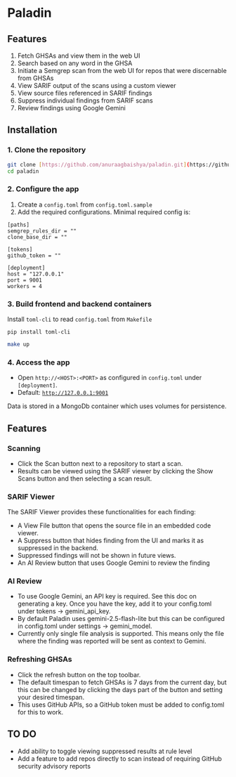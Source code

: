 # Paladin

## Features

1. Fetch GHSAs and view them in the web UI
2. Search based on any word in the GHSA
3. Initiate a Semgrep scan from the web UI for repos that were discernable from GHSAs
4. View SARIF output of the scans using a custom viewer
5. View source files referenced in SARIF findings
6. Suppress individual findings from SARIF scans
7. Review findings using Google Gemini

## Installation

### 1. Clone the repository

```bash
git clone [https://github.com/anuraagbaishya/paladin.git](https://github.com/anuraagbaishya/paladin.git)
cd paladin
```

### 2. Configure the app

1. Create a `config.toml` from `config.toml.sample`
2. Add the required configurations. Minimal required config is:
```
[paths]
semgrep_rules_dir = ""
clone_base_dir = ""

[tokens]
github_token = ""

[deployment]
host = "127.0.0.1"
port = 9001
workers = 4
```

### 3. Build frontend and backend containers
Install `toml-cli` to read `config.toml` from `Makefile`
```
pip install toml-cli
```

```bash
make up
```

### 4. Access the app

* Open `http://<HOST>:<PORT>` as configured in `config.toml` under `[deployment]`.
* Default: [`http://127.0.0.1:9001`](http://127.0.0.1:9001)

Data is stored in a MongoDb container which uses volumes for persistence.

## Features

### Scanning
* Click the Scan button next to a repository to start a scan.
* Results can be viewed using the SARIF viewer by clicking the Show Scans button and then selecting a scan result.

### SARIF Viewer
The SARIF Viewer provides these functionalities for each finding:

* A View File button that opens the source file in an embedded code viewer.
* A Suppress button that hides finding from the UI and marks it as suppressed in the backend.
* Suppressed findings will not be shown in future views.
* An AI Review button that uses Google Gemini to review the finding

### AI Review
* To use Google Gemini, an API key is required. See this doc on generating a key. Once you have the key, add it to your config.toml under tokens -> gemini_api_key.
* By default Paladin uses gemini-2.5-flash-lite but this can be configured in config.toml under settings -> gemini_model.
* Currently only single file analysis is supported. This means only the file where the finding was reported will be sent as context to Gemini.

### Refreshing GHSAs
* Click the refresh button on the top toolbar.
* The default timespan to fetch GHSAs is 7 days from the current day, but this can be changed by clicking the days part of the button and setting your desired timespan.
* This uses GitHub APIs, so a GitHub token must be added to config.toml for this to work.

## TO DO

* Add ability to toggle viewing suppressed results at rule level
* Add a feature to add repos directly to scan instead of requiring GitHub security advisory reports
